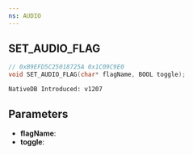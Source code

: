 ```yaml
---
ns: AUDIO
---
```

## SET_AUDIO_FLAG

```c
// 0xB9EFD5C25018725A 0x1C09C9E0
void SET_AUDIO_FLAG(char* flagName, BOOL toggle);
```

```
NativeDB Introduced: v1207
```

## Parameters
* **flagName**:
* **toggle**:
